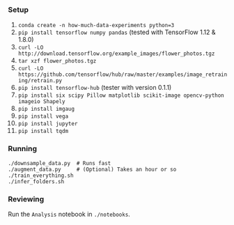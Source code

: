 
### Setup

1. `conda create -n how-much-data-experiments python=3`
1. `pip install tensorflow numpy pandas` (tested with TensorFlow 1.12 & 1.8.0)
1. `curl -LO http://download.tensorflow.org/example_images/flower_photos.tgz`
1. `tar xzf flower_photos.tgz`
1. `curl -LO https://github.com/tensorflow/hub/raw/master/examples/image_retraining/retrain.py`
1. `pip install tensorflow-hub` (tester with version 0.1.1)
1. `pip install six scipy Pillow matplotlib scikit-image opencv-python imageio Shapely`
1. `pip install imgaug`
1. `pip install vega`
1. `pip install jupyter`
1. `pip install tqdm`


### Running

```
./downsample_data.py  # Runs fast
./augment_data.py     # (Optional) Takes an hour or so 
./train_everything.sh
./infer_folders.sh
```

### Reviewing

Run the `Analysis` notebook in `./notebooks`.
